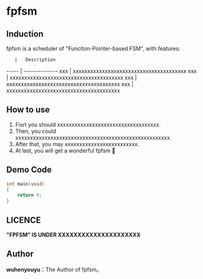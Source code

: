 # fpfsm   
## Induction   
fpfsm is a scheduler of "Funciton-Pointer-based FSM", with features:

       |   Description
 ----- | --------------
 xxx   | xxxxxxxxxxxxxxxxxxxxxxxxxxxxxxxxxxxxxxx
 xxx   | xxxxxxxxxxxxxxxxxxxxxxxxxxxxxxxxxxxxxxx
 xxx   | xxxxxxxxxxxxxxxxxxxxxxxxxxxxxxxxxxxxxxx 
 xxx   | xxxxxxxxxxxxxxxxxxxxxxxxxxxxxxxxxxxxxxx
 
 
## How to use
 1. Fisrt you should xxxxxxxxxxxxxxxxxxxxxxxxxxxxxxxxxxx.
 2. Then, you could xxxxxxxxxxxxxxxxxxxxxxxxxxxxxxxxxxxxxxxxxxxxxxxxxxxxx.
 3. After that, you may xxxxxxxxxxxxxxxxxxxxxxxxx.
 4. At last, you will get a wonderful fpfsm :tada:
 
## Demo Code
```c
int main(void)
{
    return 0;
}
```
## LICENCE
**"FPFSM" IS UNDER XXXXXXXXXXXXXXXXXXXXX**
 
## Author
 **wuhenyouyu**：The Author of fpfsm。
